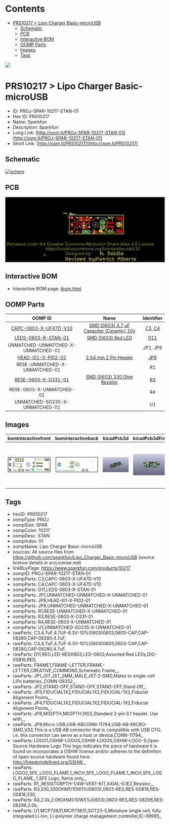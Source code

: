 



Contents
========

* [PRS10217 > Lipo Charger Basic-microUSB](#prs10217--lipo-charger-basic-microusb)
	* [Schematic](#schematic)
	* [PCB](#pcb)
	* [Interactive BOM](#interactive-bom)
	* [OOMP Parts](#oomp-parts)
	* [Images](#images)
	* [Tags](#tags)
  
![][im]
# PRS10217 > Lipo Charger Basic-microUSB

- ID: PROJ-SPAR-10217-STAN-01
- Hex ID: PRS10217
- Name: Sparkfun
- Description: Sparkfun
- Long Link: [http://oom.lt/PROJ-SPAR-10217-STAN-01](http://oom.lt/PROJ-SPAR-10217-STAN-01)
- Short Link: [http://oom.lt/PRS10217](http://oom.lt/PRS10217)

## Schematic
  
[![schem](eagleSchemImage.png)](eagleSchemImage.png)
## PCB
  
[![pcb](eagleImage.png)](eagleImage.png)
## Interactive BOM

- Interactive BOM page: [ibom.html](https://htmlpreview.github.io/?https://github.com/oomlout/oomlout_OOMP_projects/blob/main/PROJ-SPAR-10217-STAN-01/kicad/bom/ibom.html)

## OOMP Parts
  

|OOMP ID|Name|Identifier|
| :---: | :---: | :---: |
|[CAPC-0603-X-UF47D-V10](https://github.com/oomlout/oomlout_OOMP_parts/tree/main/CAPC-0603-X-UF47D-V10/)|[SMD (0603) 4.7 uF Capacitor (Ceramic) 10v](https://github.com/oomlout/oomlout_OOMP_parts/tree/main/CAPC-0603-X-UF47D-V10/)|[C3, C4](https://github.com/oomlout/oomlout_OOMP_parts/tree/main/CAPC-0603-X-UF47D-V10/)|
|[LEDS-0603-R-STAN-01](https://github.com/oomlout/oomlout_OOMP_parts/tree/main/LEDS-0603-R-STAN-01/)|[SMD (0603) Red LED](https://github.com/oomlout/oomlout_OOMP_parts/tree/main/LEDS-0603-R-STAN-01/)|[D11](https://github.com/oomlout/oomlout_OOMP_parts/tree/main/LEDS-0603-R-STAN-01/)|
|UNMATCHED-UNMATCHED-X-UNMATCHED-01||JP1, JP9|
|[HEAD-I01-X-PI02-01](https://github.com/oomlout/oomlout_OOMP_parts/tree/main/HEAD-I01-X-PI02-01/)|[2.54 mm 2 Pin Header](https://github.com/oomlout/oomlout_OOMP_parts/tree/main/HEAD-I01-X-PI02-01/)|[JP8](https://github.com/oomlout/oomlout_OOMP_parts/tree/main/HEAD-I01-X-PI02-01/)|
|RESE-UNMATCHED-X-UNMATCHED-01||R1|
|[RESE-0603-X-O331-01](https://github.com/oomlout/oomlout_OOMP_parts/tree/main/RESE-0603-X-O331-01/)|[SMD (0603) 330 Ohm Resistor](https://github.com/oomlout/oomlout_OOMP_parts/tree/main/RESE-0603-X-O331-01/)|[R3](https://github.com/oomlout/oomlout_OOMP_parts/tree/main/RESE-0603-X-O331-01/)|
|RESE-0603-X-UNMATCHED-01||R4|
|UNMATCHED-SO235-X-UNMATCHED-01||U1|

## Images
  
  

|bominteractivefront|bominteractiveback|kicadPcb3d|kicadPcb3dFront|kicadPcb3dBack|eagleImage|eagleSchemImage|pcbdraw|pcbdrawback|
| :---: | :---: | :---: | :---: | :---: | :---: | :---: | :---: | :---: |
|[![bominteractivefront](bomFront_140.png)](bomFront.png)|[![bominteractiveback](bomBack_140.png)](bomBack.png)|[![kicadPcb3d](kicadPcb3d_140.png)](kicadPcb3d.png)|[![kicadPcb3dFront](kicadPcb3dFront_140.png)](kicadPcb3dFront.png)|[![kicadPcb3dBack](kicadPcb3dBack_140.png)](kicadPcb3dBack.png)|[![eagleImage](eagleImage_140.png)](eagleImage.png)|[![eagleSchemImage](eagleSchemImage_140.png)](eagleSchemImage.png)|[![pcbdraw](pcbdraw_140.png)](pcbdraw.png)|[![pcbdrawback](pcbdrawBack_140.png)](pcbdrawBack.png)|

## Tags

- hexID: PRS10217
- oompType: PROJ
- oompSize: SPAR
- oompColor: 10217
- oompDesc: STAN
- oompIndex: 01
- oompName: Lipo Charger Basic-microUSB
- sources: All source files from https://github.com/sparkfun/Lipo_Charger_Basic-microUSB (source licence details in srcLicense.md)
- linkBuyPage: https://www.sparkfun.com/products/10217
- oompID: PROJ-SPAR-10217-STAN-01
- oompParts: C3,CAPC-0603-X-UF47D-V10
- oompParts: C4,CAPC-0603-X-UF47D-V10
- oompParts: D11,LEDS-0603-R-STAN-01
- oompParts: JP1,UNMATCHED-UNMATCHED-X-UNMATCHED-01
- oompParts: JP8,HEAD-I01-X-PI02-01
- oompParts: JP9,UNMATCHED-UNMATCHED-X-UNMATCHED-01
- oompParts: R1,RESE-UNMATCHED-X-UNMATCHED-01
- oompParts: R3,RESE-0603-X-O331-01
- oompParts: R4,RESE-0603-X-UNMATCHED-01
- oompParts: U1,UNMATCHED-SO235-X-UNMATCHED-01
- rawParts: C3,4.7uF,4.7UF-6.3V-10%(0603)0603,0603-CAP,CAP-08280,CAP-08280,4.7uF,
- rawParts: C4,4.7uF,4.7UF-6.3V-10%(0603)0603,0603-CAP,CAP-08280,CAP-08280,4.7uF,
- rawParts: D11,RED,LED-RED0603,LED-0603,Assorted Red LEDs,DIO-00819,RED,
- rawParts: FRAME1,FRAME-LETTER,FRAME-LETTER,CREATIVE_COMMONS,Schematic Frame,,,
- rawParts: JP1,JST,JST_2MM_MALE,JST-2-SMD,Mates to single-cell LiPo batteries.,CONN-08352,,
- rawParts: JP2,STAND-OFF,STAND-OFF,STAND-OFF,Stand Off,,,
- rawParts: JP3,FIDUCIAL1X2,FIDUCIAL1X2,FIDUCIAL-1X2,Fiducial Alignment Points,,,
- rawParts: JP4,FIDUCIAL1X2,FIDUCIAL1X2,FIDUCIAL-1X2,Fiducial Alignment Points,,,
- rawParts: JP8,M02PTH,M02PTH,1X02,Standard 2-pin 0.1 header. Use with,,,
- rawParts: JP9,Micro USB,USB-ABCONN-11794,USB-AB-MICRO-SMD_V03,This is a USB AB connector that is compatible with USB OTG. i.e. this connector can serve as a host or device,CONN-11794,,
- rawParts: LOGO1,OSHW-LOGOS,OSHW-LOGOS,OSHW-LOGO-S,Open Source Hardware Logo This logo indicates the piece of hardware it is found on incorporates a OSHW license and/or adheres to the definition of open source hardware found here: http://freedomdefined.org/OSHW,,,
- rawParts: LOGO2,SFE_LOGO_FLAME.1_INCH,SFE_LOGO_FLAME.1_INCH,SFE_LOGO_FLAME_.1,SFE Logo, flame only,,,
- rawParts: R1,,RESISTORPTH-1/4W-VERT-KIT,AXIAL-0.1EZ,Resistor,,,
- rawParts: R3,330,330OHM1/10W1%(0603),0603-RES,RES-00818,RES-00818,330,
- rawParts: R4,2.0k,2.0KOHM1/10W5%(0603),0603-RES,RES-08296,RES-08296,2.0k,
- rawParts: U1,MCP73831,MCP73831,SOT23-5,Miniature single cell, fully integrated Li-Ion, Li-polymer charge management controller,IC-09995,,



[im]: kicadPcb3d_450.png
